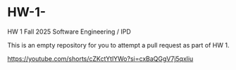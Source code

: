 # HW-1-

HW 1 Fall 2025 Software Engineering / IPD 

This is an empty repository for you to attempt a pull request as part of HW 1.

<https://youtube.com/shorts/cZKctYtlYWo?si=cxBaQGgV7j5qxliu>
